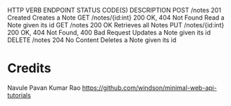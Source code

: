 HTTP VERB ENDPOINT STATUS CODE(S) DESCRIPTION
POST /notes 201 Created Creates a Note
GET /notes/{id:int} 200 OK, 404 Not Found Read a Note given its id
GET /notes 200 OK Retrieves all Notes
PUT /notes/{id:int} 200 OK, 404 Not Found, 400 Bad Request Updates a Note given its id
DELETE /notes 204 No Content Deletes a Note given its id

# Credits

Navule Pavan Kumar Rao
https://github.com/windson/minimal-web-api-tutorials
